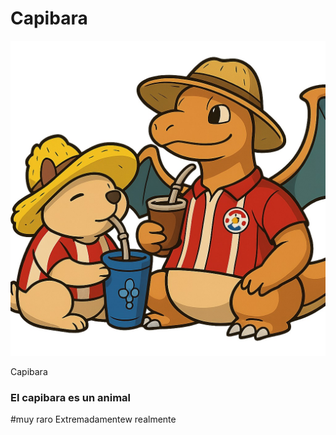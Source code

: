 # Capibara

![Capibara](capibara.jpg)

Capibara 
### El capibara es un animal
#muy raro
Extremadamentew
realmente